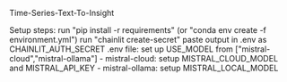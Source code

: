 Time-Series-Text-To-Insight

Setup steps:
run "pip install -r requirements" (or "conda env create -f environment.yml")
run "chainlit create-secret"
paste output in .env as CHAINLIT_AUTH_SECRET
.env file: set up USE_MODEL from ["mistral-cloud","mistral-ollama"]
              - mistral-cloud: setup MISTRAL_CLOUD_MODEL and MISTRAL_API_KEY
              - mistral-ollama: setup MISTRAL_LOCAL_MODEL